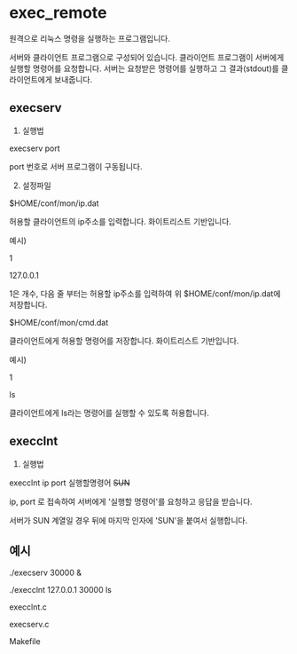 # exec_remote

원격으로 리눅스 명령을 실행하는 프로그램입니다.

서버와 클라이언트 프로그램으로 구성되어 있습니다.
클라이언트 프로그램이 서버에게 실행할 명령어를 요청합니다.
서버는 요청받은 명령어를 실행하고 그 결과(stdout)를 클라이언트에게 보내줍니다.

## execserv

1. 실행법 

  execserv port

  port 번호로 서버 프로그램이 구동됩니다.

2. 설정파일
  
  $HOME/conf/mon/ip.dat
  
  허용할 클라이언트의 ip주소를 입력합니다. 화이트리스트 기반입니다.
  
  예시)
  
  1
  
  127.0.0.1
  
  1은 개수, 다음 줄 부터는 허용할 ip주소를 입력하여 위 $HOME/conf/mon/ip.dat에 저장합니다.
  
  $HOME/conf/mon/cmd.dat
  
  클라이언트에게 허용할 명령어를 저장합니다. 화이트리스트 기반입니다.
  
  예시)
  
  1
  
  ls
  
  클라이언트에게 ls라는 명령어를 실행할 수 있도록 허용합니다.
  
  
## execclnt

1. 실행법 

  execclnt ip port 실행할명령어 ~~SUN~~

  ip, port 로 접속하여 서버에게 '실행할 명령어'를 요청하고 응답을 받습니다.
  
  서버가 SUN 계열일 경우 뒤에 마지막 인자에 'SUN'을 붙여서 실행합니다.
  
  
## 예시

./execserv 30000 &

./execclnt 127.0.0.1 30000 ls

execclnt.c

execserv.c

Makefile
